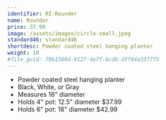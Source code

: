 ```yaml
---
identifier: RI-Rounder
name: Rounder
price: 37.99
image: /assets/images/circle-small.jpeg
standard46: standard46
shortdesc: Powder coated steel hanging planter
weight: 10
#file_guid: 79b1504d-9127-4e7f-bcdb-dff84a337775
---
```



- Powder coated steel hanging planter
- Black, White, or Gray
- Measures 18" diameter
- Holds 4" pot: 12.5" diameter $37.99
- Holds 6" pot: 18" diameter $42.99
